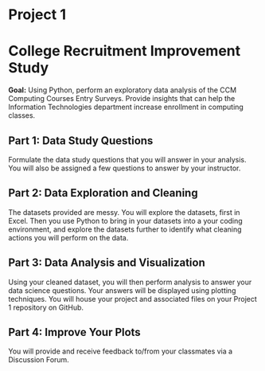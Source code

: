 # Project 1
<h1> College Recruitment Improvement Study </h1> 

<b>Goal:</b> Using Python, perform an exploratory data analysis of the CCM Computing Courses Entry Surveys.  Provide insights that can help the Information Technologies department increase enrollment in computing classes.

<h2>Part 1: Data Study Questions</h2>
Formulate the data study questions that you will answer in your analysis.  You will also be assigned a few questions to answer by your instructor. 

<h2>Part 2: Data Exploration and Cleaning</h2>
The datasets provided are messy.  You will explore the datasets, first in Excel. Then you use Python to bring in your datasets into a your coding environment, and explore the datasets further to identify what cleaning actions you will perform on the data.

<h2>Part 3: Data Analysis and Visualization</h2>
Using your cleaned dataset, you will then perform analysis to answer your data science questions.  Your answers will be displayed using plotting techniques.  You will house your project and associated files on your Project 1 repository on GitHub.

 <h2>Part 4: Improve Your Plots</h2>
 You will provide and receive feedback to/from your classmates via a Discussion Forum.
